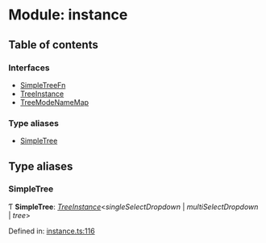 # Module: instance

## Table of contents

### Interfaces

- [SimpleTreeFn](../interfaces/instance.simpletreefn.md)
- [TreeInstance](../interfaces/instance.treeinstance.md)
- [TreeModeNameMap](../interfaces/instance.treemodenamemap.md)

### Type aliases

- [SimpleTree](instance.md#simpletree)

## Type aliases

### SimpleTree

Ƭ **SimpleTree**: [*TreeInstance*](../interfaces/instance.treeinstance.md)<*singleSelectDropdown* \| *multiSelectDropdown* \| *tree*\>

Defined in: [instance.ts:116](https://github.com/ckotzbauer/simple-tree-component/blob/6c84b56/src/types/instance.ts#L116)
